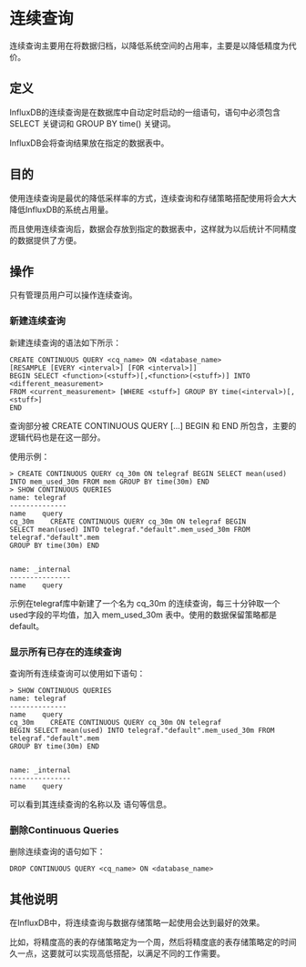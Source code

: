 # 连续查询

连续查询主要用在将数据归档，以降低系统空间的占用率，主要是以降低精度为代价。

## 定义
InfluxDB的连续查询是在数据库中自动定时启动的一组语句，语句中必须包含 SELECT 关键词和 GROUP BY time() 关键词。

InfluxDB会将查询结果放在指定的数据表中。

## 目的
使用连续查询是最优的降低采样率的方式，连续查询和存储策略搭配使用将会大大降低InfluxDB的系统占用量。

而且使用连续查询后，数据会存放到指定的数据表中，这样就为以后统计不同精度的数据提供了方便。

## 操作
只有管理员用户可以操作连续查询。

### 新建连续查询

新建连续查询的语法如下所示：

	CREATE CONTINUOUS QUERY <cq_name> ON <database_name> 
	[RESAMPLE [EVERY <interval>] [FOR <interval>]] 
	BEGIN SELECT <function>(<stuff>)[,<function>(<stuff>)] INTO <different_measurement> 
	FROM <current_measurement> [WHERE <stuff>] GROUP BY time(<interval>)[,<stuff>] 
	END

查询部分被 CREATE CONTINUOUS QUERY [...] BEGIN 和 END 所包含，主要的逻辑代码也是在这一部分。

使用示例：

	> CREATE CONTINUOUS QUERY cq_30m ON telegraf BEGIN SELECT mean(used) INTO mem_used_30m FROM mem GROUP BY time(30m) END
	> SHOW CONTINUOUS QUERIES
	name: telegraf
	--------------
	name    query
	cq_30m    CREATE CONTINUOUS QUERY cq_30m ON telegraf BEGIN 
	SELECT mean(used) INTO telegraf."default".mem_used_30m FROM telegraf."default".mem 
	GROUP BY time(30m) END


	name: _internal
	---------------
	name    query

示例在telegraf库中新建了一个名为 cq_30m 的连续查询，每三十分钟取一个used字段的平均值，加入 mem_used_30m 表中。使用的数据保留策略都是 default。

### 显示所有已存在的连续查询

查询所有连续查询可以使用如下语句：

	> SHOW CONTINUOUS QUERIES
	name: telegraf
	--------------
	name    query
	cq_30m    CREATE CONTINUOUS QUERY cq_30m ON telegraf 
	BEGIN SELECT mean(used) INTO telegraf."default".mem_used_30m FROM telegraf."default".mem 
	GROUP BY time(30m) END


	name: _internal
	---------------
	name    query

可以看到其连续查询的名称以及 语句等信息。

### 删除Continuous Queries

删除连续查询的语句如下：

	DROP CONTINUOUS QUERY <cq_name> ON <database_name>

## 其他说明

在InfluxDB中，将连续查询与数据存储策略一起使用会达到最好的效果。

比如，将精度高的表的存储策略定为一个周，然后将精度底的表存储策略定的时间久一点，这要就可以实现高低搭配，以满足不同的工作需要。
